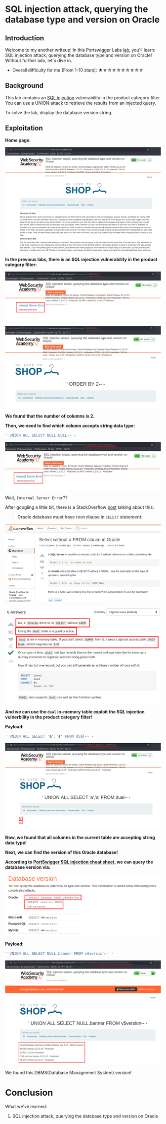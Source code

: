 # SQL injection attack, querying the database type and version on Oracle

## Introduction

Welcome to my another writeup! In this Portswigger Labs [lab](https://portswigger.net/web-security/sql-injection/examining-the-database/lab-querying-database-version-oracle), you'll learn: SQL injection attack, querying the database type and version on Oracle! Without further ado, let's dive in.

- Overall difficulty for me (From 1-10 stars): ★☆☆☆☆☆☆☆☆☆

## Background

This lab contains an [SQL injection](https://portswigger.net/web-security/sql-injection) vulnerability in the product category filter. You can use a UNION attack to retrieve the results from an injected query.

To solve the lab, display the database version string.

## Exploitation

**Home page:**

![](https://github.com/siunam321/CTF-Writeups/blob/main/Portswigger-Labs/SQL-Injection/SQLi-7/images/Pasted%20image%2020221204063239.png)

**In the previous labs, there is an SQL injection vulnerability in the product category filter:**

![](https://github.com/siunam321/CTF-Writeups/blob/main/Portswigger-Labs/SQL-Injection/SQLi-7/images/Pasted%20image%2020221204063335.png)

![](https://github.com/siunam321/CTF-Writeups/blob/main/Portswigger-Labs/SQL-Injection/SQLi-7/images/Pasted%20image%2020221204063346.png)

**We found that the number of columns is 2.**

**Then, we need to find which column accepts string data type:**
```sql
' UNION ALL SELECT NULL,NULL-- -
```

![](https://github.com/siunam321/CTF-Writeups/blob/main/Portswigger-Labs/SQL-Injection/SQLi-7/images/Pasted%20image%2020221204063805.png)

Wait, `Internal Server Error`??

After googling a little bit, there is a StackOverflow [post](https://stackoverflow.com/questions/1881853/select-without-a-from-clause-in-oracle) talking about this:

> **Oracle database must have `FROM` clause in `SELECT` statement:**

![](https://github.com/siunam321/CTF-Writeups/blob/main/Portswigger-Labs/SQL-Injection/SQLi-7/images/Pasted%20image%2020221204064243.png)

![](https://github.com/siunam321/CTF-Writeups/blob/main/Portswigger-Labs/SQL-Injection/SQLi-7/images/Pasted%20image%2020221204064308.png)

**And we can use the `dual` in-memory table exploit the SQL injection vulnerbility in the product category filter!**

**Payload:**
```sql
' UNION ALL SELECT 'a','a' FROM dual-- -
```

![](https://github.com/siunam321/CTF-Writeups/blob/main/Portswigger-Labs/SQL-Injection/SQLi-7/images/Pasted%20image%2020221204064502.png)

**Now, we found that all columns in the current table are accepting string data type!**

**Next, we can find the version of this Oracle database!**

**According to [PortSwigger SQL injection cheat sheet](https://portswigger.net/web-security/sql-injection/cheat-sheet), we can query the database version via:**

![](https://github.com/siunam321/CTF-Writeups/blob/main/Portswigger-Labs/SQL-Injection/SQLi-7/images/Pasted%20image%2020221204064809.png)

**Payload:**
```sql
' UNION ALL SELECT NULL,banner FROM v$version-- -
```

![](https://github.com/siunam321/CTF-Writeups/blob/main/Portswigger-Labs/SQL-Injection/SQLi-7/images/Pasted%20image%2020221204064649.png)

We found this DBMS(Database Management System) version!

# Conclusion

What we've learned:

1. SQL injection attack, querying the database type and version on Oracle